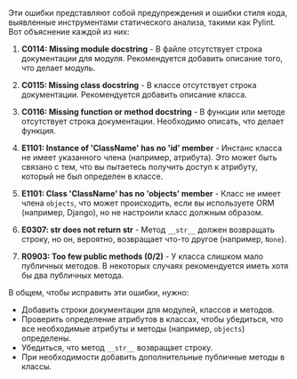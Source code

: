 Эти ошибки представляют собой предупреждения и ошибки стиля кода, выявленные инструментами статического анализа, такими как Pylint. Вот объяснение каждой из них:

1. **C0114: Missing module docstring** - В файле отсутствует строка документации для модуля. Рекомендуется добавить описание того, что делает модуль.

2. **C0115: Missing class docstring** - В классе отсутствует строка документации. Рекомендуется добавить описание класса.

3. **C0116: Missing function or method docstring** - В функции или методе отсутствует строка документации. Необходимо описать, что делает функция.

4. **E1101: Instance of 'ClassName' has no 'id' member** - Инстанс класса не имеет указанного члена (например, атрибута). Это может быть связано с тем, что вы пытаетесь получить доступ к атрибуту, который не был определен в классе.

5. **E1101: Class 'ClassName' has no 'objects' member** - Класс не имеет члена `objects`, что может происходить, если вы используете ORM (например, Django), но не настроили класс должным образом.

6. **E0307: __str__ does not return str** - Метод `__str__` должен возвращать строку, но он, вероятно, возвращает что-то другое (например, `None`).

7. **R0903: Too few public methods (0/2)** - У класса слишком мало публичных методов. В некоторых случаях рекомендуется иметь хотя бы два публичных метода.

В общем, чтобы исправить эти ошибки, нужно:

- Добавить строки документации для модулей, классов и методов.
- Проверить определение атрибутов в классах, чтобы убедиться, что все необходимые атрибуты и методы (например, `objects`) определены.
- Убедиться, что метод `__str__` возвращает строку.
- При необходимости добавить дополнительные публичные методы в классы.
